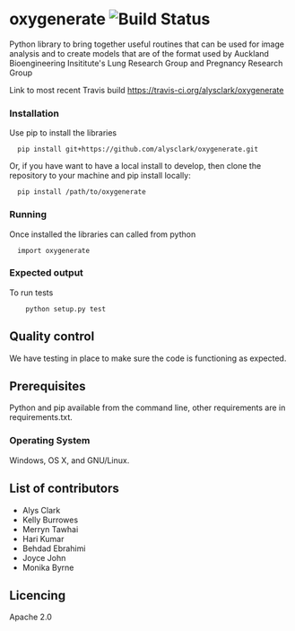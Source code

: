 # oxygenerate ![Build Status](https://travis-ci.org/alysclark/oxygenerate.svg?branch=develop)
 Python library to bring together useful routines that can be used for image analysis and to create  models that are of the format used by Auckland Bioengineering Insititute's Lung Research Group and Pregnancy Research Group
 
 Link to most recent Travis build https://travis-ci.org/alysclark/oxygenerate

### Installation

Use pip to install the libraries
```
  pip install git+https://github.com/alysclark/oxygenerate.git
```

Or, if you have want to have a local install to develop, then clone the repository to your machine and pip install locally:
```
  pip install /path/to/oxygenerate
```

### Running

Once installed the libraries can called from python
```
  import oxygenerate
```

### Expected output
To run tests
```
    python setup.py test
```

## Quality control

We have testing in place to make sure the code is functioning as expected.

## Prerequisites

Python and pip available from the command line, other requirements are in requirements.txt.

### Operating System

Windows, OS X, and GNU/Linux.


## List of contributors
- Alys Clark
- Kelly Burrowes
- Merryn Tawhai
- Hari Kumar
- Behdad Ebrahimi
- Joyce John
- Monika Byrne


## Licencing
Apache 2.0
